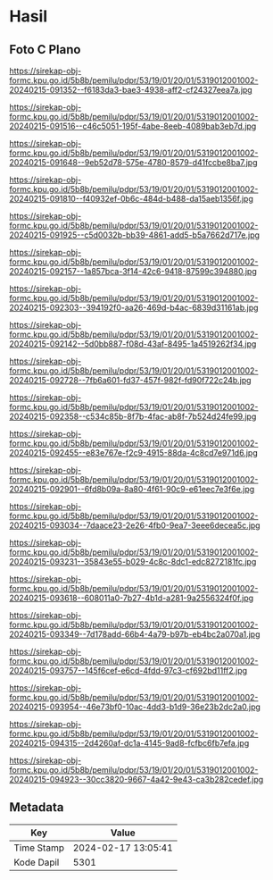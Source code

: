 # Hasil

## Foto C Plano

https://sirekap-obj-formc.kpu.go.id/5b8b/pemilu/pdpr/53/19/01/20/01/5319012001002-20240215-091352--f6183da3-bae3-4938-aff2-cf24327eea7a.jpg

https://sirekap-obj-formc.kpu.go.id/5b8b/pemilu/pdpr/53/19/01/20/01/5319012001002-20240215-091516--c46c5051-195f-4abe-8eeb-4089bab3eb7d.jpg

https://sirekap-obj-formc.kpu.go.id/5b8b/pemilu/pdpr/53/19/01/20/01/5319012001002-20240215-091648--9eb52d78-575e-4780-8579-d41fccbe8ba7.jpg

https://sirekap-obj-formc.kpu.go.id/5b8b/pemilu/pdpr/53/19/01/20/01/5319012001002-20240215-091810--f40932ef-0b6c-484d-b488-da15aeb1356f.jpg

https://sirekap-obj-formc.kpu.go.id/5b8b/pemilu/pdpr/53/19/01/20/01/5319012001002-20240215-091925--c5d0032b-bb39-4861-add5-b5a7662d717e.jpg

https://sirekap-obj-formc.kpu.go.id/5b8b/pemilu/pdpr/53/19/01/20/01/5319012001002-20240215-092157--1a857bca-3f14-42c6-9418-87599c394880.jpg

https://sirekap-obj-formc.kpu.go.id/5b8b/pemilu/pdpr/53/19/01/20/01/5319012001002-20240215-092303--394192f0-aa26-469d-b4ac-6839d31161ab.jpg

https://sirekap-obj-formc.kpu.go.id/5b8b/pemilu/pdpr/53/19/01/20/01/5319012001002-20240215-092142--5d0bb887-f08d-43af-8495-1a4519262f34.jpg

https://sirekap-obj-formc.kpu.go.id/5b8b/pemilu/pdpr/53/19/01/20/01/5319012001002-20240215-092728--7fb6a601-fd37-457f-982f-fd90f722c24b.jpg

https://sirekap-obj-formc.kpu.go.id/5b8b/pemilu/pdpr/53/19/01/20/01/5319012001002-20240215-092358--c534c85b-8f7b-4fac-ab8f-7b524d24fe99.jpg

https://sirekap-obj-formc.kpu.go.id/5b8b/pemilu/pdpr/53/19/01/20/01/5319012001002-20240215-092455--e83e767e-f2c9-4915-88da-4c8cd7e971d6.jpg

https://sirekap-obj-formc.kpu.go.id/5b8b/pemilu/pdpr/53/19/01/20/01/5319012001002-20240215-092901--6fd8b09a-8a80-4f61-90c9-e61eec7e3f6e.jpg

https://sirekap-obj-formc.kpu.go.id/5b8b/pemilu/pdpr/53/19/01/20/01/5319012001002-20240215-093034--7daace23-2e26-4fb0-9ea7-3eee6decea5c.jpg

https://sirekap-obj-formc.kpu.go.id/5b8b/pemilu/pdpr/53/19/01/20/01/5319012001002-20240215-093231--35843e55-b029-4c8c-8dc1-edc8272181fc.jpg

https://sirekap-obj-formc.kpu.go.id/5b8b/pemilu/pdpr/53/19/01/20/01/5319012001002-20240215-093618--608011a0-7b27-4b1d-a281-9a2556324f0f.jpg

https://sirekap-obj-formc.kpu.go.id/5b8b/pemilu/pdpr/53/19/01/20/01/5319012001002-20240215-093349--7d178add-66b4-4a79-b97b-eb4bc2a070a1.jpg

https://sirekap-obj-formc.kpu.go.id/5b8b/pemilu/pdpr/53/19/01/20/01/5319012001002-20240215-093757--145f6cef-e6cd-4fdd-97c3-cf692bd11ff2.jpg

https://sirekap-obj-formc.kpu.go.id/5b8b/pemilu/pdpr/53/19/01/20/01/5319012001002-20240215-093954--46e73bf0-10ac-4dd3-b1d9-36e23b2dc2a0.jpg

https://sirekap-obj-formc.kpu.go.id/5b8b/pemilu/pdpr/53/19/01/20/01/5319012001002-20240215-094315--2d4260af-dc1a-4145-9ad8-fcfbc6fb7efa.jpg

https://sirekap-obj-formc.kpu.go.id/5b8b/pemilu/pdpr/53/19/01/20/01/5319012001002-20240215-094923--30cc3820-9667-4a42-9e43-ca3b282cedef.jpg


## Metadata

| Key        | Value               |
| ---------- | ------------------- |
| Time Stamp | 2024-02-17 13:05:41 |
| Kode Dapil | 5301                |



